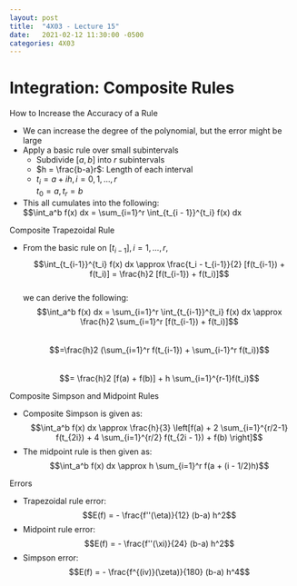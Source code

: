 ```yaml
---
layout: post
title:  "4X03 - Lecture 15"
date:   2021-02-12 11:30:00 -0500
categories: 4X03
---
```


Integration: Composite Rules
===

How to Increase the Accuracy of a Rule
- We can increase the degree of the polynomial, but the error might be large
- Apply a basic rule over small subintervals
    - Subdivide $[a,b]$ into *r* subintervals
    - $h = \frac{b-a}r$: Length of each interval
    - $t_i = a + ih, i = 0,1,...,r$  
        $t_0 = a, t_r = b$
- This all cumulates into the following:  
    $$\int_a^b f(x) dx = \sum_{i=1}^r \int_{t_{i - 1}}^{t_i} f(x) dx

Composite Trapezoidal Rule
- From the basic rule on $[t_{i - 1}], i = 1, ..., r$,  
    $$\int_{t_{i-1}}^{t_i} f(x) dx \approx \frac{t_i - t_{i-1}}{2} [f(t_{i-1}) + f(t_i)] = \frac{h}2 [f(t_{i-1}) + f(t_i)]$$   
    we can derive the following:  
    $$\int_a^b f(x) dx = \sum_{i=1}^r \int_{t_{i-1}}^{t_i} f(x) dx \approx \frac{h}2 \sum_{i=1}^r [f(t_{i-1}) + f(t_i)]$$   
    $$=\frac{h}2 (\sum_{i=1}^r f(t_{i-1}) + \sum_{i-1}^r f(t_i))$$  
    $$= \frac{h}2 [f(a) + f(b)] + h \sum_{i=1}^{r-1}f(t_i)$$

Composite Simpson and Midpoint Rules
- Composite Simpson is given as:  
    $$\int_a^b f(x) dx \approx \frac{h}{3} \left[f(a) + 2 \sum_{i=1}^{r/2-1} f(t_{2i}) + 4 \sum_{i=1}^{r/2} f(t_{2i - 1}) + f(b) \right]$$
- The midpoint rule is then given as:  
    $$\int_a^b f(x) dx \approx h \sum_{i=1}^r f(a + (i - 1/2)h)$$

Errors
- Trapezoidal rule error:  
    $$E(f) = - \frac{f''(\eta)}{12} (b-a) h^2$$
- Midpoint rule error:  
    $$E(f) = - \frac{f''(\xi)}{24} (b-a) h^2$$
- Simpson error:  
    $$E(f) = - \frac{f^{(iv)}(\zeta)}{180} (b-a) h^4$$